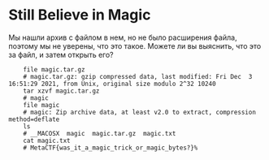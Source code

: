 # Still Believe in Magic

Мы нашли архив с файлом в нем, но не было расширения файла, поэтому мы не уверены,
что это такое. Можете ли вы выяснить, что это за файл, и затем открыть его?

```shell
    file magic.tar.gz
    # magic.tar.gz: gzip compressed data, last modified: Fri Dec  3 16:51:29 2021, from Unix, original size modulo 2^32 10240
    tar xzvf magic.tar.gz
    # magic
    file magic
    # magic: Zip archive data, at least v2.0 to extract, compression method=deflate
    ls
    # __MACOSX  magic  magic.tar.gz  magic.txt
    cat magic.txt
    # MetaCTF{was_it_a_magic_trick_or_magic_bytes?}%
```
